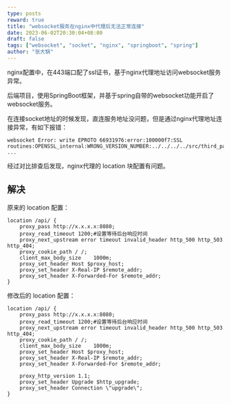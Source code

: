 ```yaml
---
type: posts
reward: true
title: "websocket服务在nginx中代理后无法正常连接"
date: 2023-06-02T20:30:04+08:00
draft: false
tags: ["websocket", "socket", "nginx", "springboot", "spring"]
author: "张大锅"
---
```


nginx配置中，在443端口配了ssl证书，基于nginx代理地址访问websocket服务异常。

<!--more-->

后端项目，使用SpringBoot框架，并基于spring自带的websocket功能开启了websocket服务。

在连接socket地址的时候发现，直连服务地址没问题，但是通过nginx代理地址连接异常，有如下报错：

```text
websocket Error: write EPROTO 66931976:error:100000f7:SSL routines:OPENSSL_internal:WRONG_VERSION_NUMBER:../../../../src/third_party/boringssl/src/ssl/tls_record.cc:242:
...
```

经过对比排查后发现，nginx代理的 location 块配置有问题。

## 解决

原来的 location 配置：
```editorconfig
location /api/ {
    proxy_pass http://x.x.x.x:8080;
    proxy_read_timeout 1200;#设置等待后台响应时间
    proxy_next_upstream error timeout invalid_header http_500 http_503 http_404;
    proxy_cookie_path / /;
    client_max_body_size    1000m;
    proxy_set_header Host $proxy_host;
    proxy_set_header X-Real-IP $remote_addr;
    proxy_set_header X-Forwarded-For $remote_addr;
}
```

修改后的 location 配置：
```editorconfig
location /api/ {
    proxy_pass http://x.x.x.x:8080;
    proxy_read_timeout 1200;#设置等待后台响应时间
    proxy_next_upstream error timeout invalid_header http_500 http_503 http_404;
    proxy_cookie_path / /;
    client_max_body_size    1000m;
    proxy_set_header Host $proxy_host;
    proxy_set_header X-Real-IP $remote_addr;
    proxy_set_header X-Forwarded-For $remote_addr;
    
    proxy_http_version 1.1;
    proxy_set_header Upgrade $http_upgrade;
    proxy_set_header Connection \"upgrade\";
}
```
